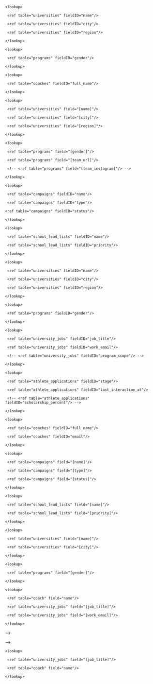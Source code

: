 <page pageID="coachesDetails" type="Details" tableName="coaches" pageTitle="Coach Detail" mainFieldIDs="full_name,primary_specialty">

 <pageSection type="fields">

  <!-- Use process-oriented subsections with ≥3 fields each; merge if fewer -->

  <subSection displayName="Identity & Role">

   <field id="full_name" displayName="Full Name" tooltip="Coach’s full name."/>

   <field id="primary_specialty" displayName="Primary Specialty" tooltip="Primary event group this coach specializes in (e.g., sprints, distance)."/>

   <field id="internal_notes" displayName="Internal Notes" tooltip="Private notes about the coach."/>

  </subSection>



  <subSection displayName="Contact & Social">

   <field id="email" displayName="Email" tooltip="Personal email for the coach."/>

   <field id="phone" displayName="Phone" tooltip="Personal phone number for the coach."/>

   <field id="twitter_profile" displayName="Twitter Profile" tooltip="Link to the coach’s Twitter/X profile."/>

   <field id="linkedin_profile" displayName="LinkedIn Profile" tooltip="Link to the coach’s LinkedIn profile."/>

   <field id="instagram_profile" displayName="Instagram Profile" tooltip="Link to the coach’s Instagram profile."/>

  </subSection>



  <!-- There are no additional fields -->

 </pageSection>



 <!-- One child tab per direct 1→many related table -->



 <pageSection type="child_tab" name="University Jobs">

  <component type="ListView" tableName="university_jobs" createButton="VISIBLE" editType="DETAILS">

   <field id="job_title" displayName="Job Title" enableInlineEdit="TRUE" tooltip="Role title for this position (e.g., Assistant Coach, Head Coach)."/>

   <field id="university_id" displayName="University" enableInlineEdit="FALSE" tooltip="University employing the coach in this role.">

    <lookup>

     <ref table="universities" fieldID="name"/>

     <ref table="universities" fieldID="city"/>

     <ref table="universities" fieldID="region"/>

    </lookup>

   </field>

   <field id="program_id" displayName="Program" enableInlineEdit="FALSE" tooltip="Men’s/Women’s program for this role.">

    <lookup>

     <ref table="programs" fieldID="gender"/>

    </lookup>

   </field>

   <field id="program_scope" displayName="Program Scope" enableInlineEdit="TRUE" tooltip="Scope of responsibility (men, women, both, n/a)."/>

   <field id="work_email" displayName="Work Email" enableInlineEdit="TRUE" tooltip="Email used for this role."/>

   <field id="work_phone" displayName="Work Phone" enableInlineEdit="TRUE" tooltip="Phone number used for this role."/>

   <field id="start_date" displayName="Start Date" enableInlineEdit="FALSE" tooltip="When this job started."/>

   <field id="end_date" displayName="End Date" enableInlineEdit="FALSE" tooltip="When this job ended, if applicable."/>

   <field id="internal_notes" displayName="Internal Notes" enableInlineEdit="FALSE" tooltip="Notes specific to this job/role."/>

  </component>



  <page type="CreateForm" table="university_jobs">

   <field id="coach_id" prefilledFromParent="true" displayName="Coach" tooltip="Prefilled link back to this coach.">

    <lookup>

     <ref table="coaches" fieldID="full_name"/>

    </lookup>

   </field>

   <field name="job_title" displayName="Job Title" tooltip="Role title for this position."/>

   <field name="university_id" displayName="University" tooltip="Select the employing university.">

    <lookup>

     <ref table="universities" field="[name]"/>

     <ref table="universities" field="[city]"/>

     <ref table="universities" field="[region]"/>

    </lookup>

   </field>

   <field name="program_id" displayName="Program" tooltip="Choose the specific program (men/women).">

    <lookup>

     <ref table="programs" field="[gender]"/>

     <ref table="programs" field="[team_url]"/>

     <!-- <ref table="programs" field="[team_instagram]"/> -->

    </lookup>

   </field>

   <field name="program_scope" displayName="Program Scope" tooltip="Scope of responsibility (men, women, both, n/a)."/>

   <field name="work_email" displayName="Work Email" tooltip="Email used for this role."/>

   <field name="work_phone" displayName="Work Phone" tooltip="Phone number used for this role."/>

   <field name="start_date" displayName="Start Date" tooltip="When this job starts."/>

   <field name="end_date" displayName="End Date" tooltip="When this job ends, if applicable."/>

   <field name="internal_notes" displayName="Internal Notes" tooltip="Notes specific to this job/role."/>

  </page>



 </pageSection>



 <pageSection type="child_tab" name="Campaign Leads">

  <component type="ListView" tableName="campaign_leads" createButton="VISIBLE" editType="MODAL">

   <field id="campaign_id" displayName="Campaign" enableInlineEdit="FALSE" tooltip="Campaign this lead belongs to.">

    <lookup>

     <ref table="campaigns" fieldID="name"/>

     <ref table="campaigns" fieldID="type"/>

    <ref table="campaigns" fieldID="status"/>

    </lookup>

   </field>

   <field id="source_lead_list_id" displayName="Source Lead List" enableInlineEdit="FALSE" tooltip="Lead list that sourced this lead.">

    <lookup>

     <ref table="school_lead_lists" fieldID="name"/>

     <ref table="school_lead_lists" fieldID="priority"/>

    </lookup>

   </field>

   <field id="university_id" displayName="University" enableInlineEdit="FALSE" tooltip="Target university.">

    <lookup>

     <ref table="universities" fieldID="name"/>

     <ref table="universities" fieldID="city"/>

     <ref table="universities" fieldID="region"/>

    </lookup>

   </field>

   <field id="program_id" displayName="Program" enableInlineEdit="FALSE" tooltip="Target program at the university.">

    <lookup>

     <ref table="programs" fieldID="gender"/>

    </lookup>

   </field>

   <field id="university_job_id" displayName="Coach/Job" enableInlineEdit="FALSE" tooltip="Specific coach role targeted.">

    <lookup>

     <ref table="university_jobs" fieldID="job_title"/>

     <ref table="university_jobs" fieldID="work_email"/>

     <!-- <ref table="university_jobs" fieldID="program_scope"/> -->

    </lookup>

   </field>

   <field id="include_reason" displayName="Include Reason" enableInlineEdit="FALSE" tooltip="Why this lead was included."/>

   <field id="included_at" displayName="Included At" enableInlineEdit="FALSE" tooltip="When this lead was included."/>

   <field id="status" displayName="Lead Status" enableInlineEdit="TRUE" tooltip="Pending, replied, or suppressed."/>

   <field id="first_reply_at" displayName="First Reply At" enableInlineEdit="FALSE" tooltip="Timestamp of first coach reply, if any."/>

   <field id="application_id" displayName="Linked Application" enableInlineEdit="FALSE" tooltip="Application created from this lead (if applicable).">

    <lookup>

     <ref table="athlete_applications" fieldID="stage"/>

     <ref table="athlete_applications" fieldID="last_interaction_at"/>

     <!-- <ref table="athlete_applications" fieldID="scholarship_percent"/> -->

    </lookup>

   </field>

   <field id="internal_notes" displayName="Internal Notes" enableInlineEdit="FALSE" tooltip="Private notes about this lead."/>

  </component>



  <page type="CreateForm" table="campaign_leads">

   <field id="coach_id" prefilledFromParent="true" displayName="Coach" tooltip="Prefilled link back to this coach.">

    <lookup>

     <ref table="coaches" fieldID="full_name"/>

     <ref table="coaches" fieldID="email"/>

    </lookup>

   </field>

   <field name="campaign_id" displayName="Campaign" tooltip="Select the campaign this lead belongs to.">

    <lookup>

     <ref table="campaigns" field="[name]"/>

     <ref table="campaigns" field="[type]"/>

     <ref table="campaigns" field="[status]"/>

    </lookup>

   </field>

   <field name="source_lead_list_id" displayName="Source Lead List" tooltip="Lead list that sourced this lead.">

    <lookup>

     <ref table="school_lead_lists" field="[name]"/>

     <ref table="school_lead_lists" field="[priority]"/>

    </lookup>

   </field>

   <field name="university_id" displayName="University" tooltip="Target university for this lead.">

    <lookup>

     <ref table="universities" field="[name]"/>

     <ref table="universities" field="[city]"/>

    </lookup>

   </field>

   <field name="program_id" displayName="Program" tooltip="Target program (men/women).">

    <lookup>

     <ref table="programs" field="[gender]"/>

    </lookup>

   </field>

   <field name="university_job_id" displayName="Coach/Job" tooltip="Specific coach role targeted.">

    <lookup>

     <ref table="coach" field="name"/>

     <ref table="university_jobs" field="[job_title]"/>

     <ref table="university_jobs" field="[work_email]"/>

    </lookup>

   </field>

   <field name="include_reason" displayName="Include Reason" tooltip="Why this lead is included."/>

   <field name="status" displayName="Lead Status" tooltip="Set the initial lead status (pending, replied, suppressed)."/>

   <field name="internal_notes" displayName="Internal Notes" tooltip="Private notes about this lead."/>

   <field name="included_at" displayName="Included At" tooltip="When the lead was included."/> -->

   <field name="first_reply_at" displayName="First Reply At" tooltip="Timestamp of the first reply, if any."/> -->

  </page>



  <!-- Optional fields for a modal for editing. Only needed if the edit type is modal vs details-->

  <component type="EditModal" table="campaign_leads">

   <field name="status" displayName="Lead Status" tooltip="Pending, replied, or suppressed."/>

   <field name="include_reason" displayName="Include Reason" tooltip="Why this lead was included."/>

   <field name="internal_notes" displayName="Internal Notes" tooltip="Private notes about this lead."/>

   <field name="university_job_id" displayName="Coach/Job" tooltip="Specific coach role targeted.">

    <lookup>

     <ref table="university_jobs" field="[job_title]"/>

     <ref table="coach" field="name"/>

    </lookup>

   </field>

  </component>

 </pageSection>

</page>


